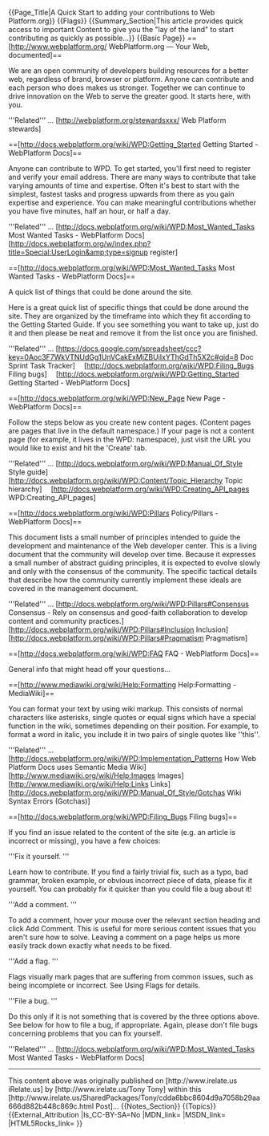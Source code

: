 {{Page_Title|A Quick Start to adding your contributions to Web Platform.org}}
{{Flags}}
{{Summary_Section|This article provides quick access to important Content to give you the "lay of the land" to start contributing as quickly as possible...}}
{{Basic Page}}
==[http://www.webplatform.org/ WebPlatform.org — Your Web, documented]==


We are an open community of developers building resources for a better web, regardless of brand, browser or platform. Anyone can contribute and each person who does makes us stronger. Together we can continue to drive innovation on the Web to serve the greater good. It starts here, with you.

'''Related''' ...
[http://webplatform.org/stewardsxxx/ Web Platform stewards] 


==[http://docs.webplatform.org/wiki/WPD:Getting_Started Getting Started - WebPlatform Docs]==


Anyone can contribute to WPD. To get started, you'll first need to register and verify your email address. There are many ways to contribute that take varying amounts of time and expertise. Often it's best to start with the simplest, fastest tasks and progress upwards from there as you gain expertise and experience. You can make meaningful contributions whether you have five minutes, half an hour, or half a day.

'''Related''' ...
[http://docs.webplatform.org/wiki/WPD:Most_Wanted_Tasks Most Wanted Tasks - WebPlatform Docs] 
[http://docs.webplatform.org/w/index.php?title=Special:UserLogin&amp;type=signup register] 


==[http://docs.webplatform.org/wiki/WPD:Most_Wanted_Tasks Most Wanted Tasks - WebPlatform Docs]==


A quick list of things that could be done around the site.

Here is a great quick list of specific things that could be done around the site. They are organized by the timeframe into which they fit according to the Getting Started Guide. If you see something you want to take up, just do it and then please be neat and remove it from the list once you are finished.

'''Related''' ...
[https://docs.google.com/spreadsheet/ccc?key=0Aoc3F7WkVTNUdGg1UnVCakExMjZBUjIxYThGdTh5X2c#gid=8 Doc Sprint Task Tracker] 
[http://docs.webplatform.org/wiki/WPD:Filing_Bugs Filing bugs] 
[http://docs.webplatform.org/wiki/WPD:Getting_Started Getting Started - WebPlatform Docs] 


==[http://docs.webplatform.org/wiki/WPD:New_Page New Page - WebPlatform Docs]==


Follow the steps below as you create new content pages. (Content pages are pages that live in the default namespace.) If your page is not a content page (for example, it lives in the WPD: namespace), just visit the URL you would like to exist and hit the 'Create' tab.

'''Related''' ...
[http://docs.webplatform.org/wiki/WPD:Manual_Of_Style Style guide] 
[http://docs.webplatform.org/wiki/WPD:Content/Topic_Hierarchy Topic hierarchy] 
[http://docs.webplatform.org/wiki/WPD:Creating_API_pages WPD:Creating_API_pages] 


==[http://docs.webplatform.org/wiki/WPD:Pillars Policy/Pillars - WebPlatform Docs]==


This document lists a small number of principles intended to guide the development and maintenance of the Web developer center. This is a living document that the community will develop over time. Because it expresses a small number of abstract guiding principles, it is expected to evolve slowly and only with the consensus of the community. The specific tactical details that describe how the community currently implement these ideals are covered in the management document.

'''Related''' ...
[http://docs.webplatform.org/wiki/WPD:Pillars#Consensus Consensus - Rely on consensus and good-faith collaboration to develop content and community practices.] 
[http://docs.webplatform.org/wiki/WPD:Pillars#Inclusion Inclusion] 
[http://docs.webplatform.org/wiki/WPD:Pillars#Pragmatism Pragmatism] 


==[http://docs.webplatform.org/wiki/WPD:FAQ FAQ - WebPlatform Docs]==


General info that might head off your questions...



==[http://www.mediawiki.org/wiki/Help:Formatting Help:Formatting - MediaWiki]==


You can format your text by using wiki markup. This consists of normal characters like asterisks, single quotes or equal signs which have a special function in the wiki, sometimes depending on their position. For example, to format a word in italic, you include it in two pairs of single quotes like ''this''.

'''Related''' ...
[http://docs.webplatform.org/wiki/WPD:Implementation_Patterns How Web Platform Docs uses Semantic Media Wiki] 
[http://www.mediawiki.org/wiki/Help:Images Images] 
[http://www.mediawiki.org/wiki/Help:Links Links] 
[http://docs.webplatform.org/wiki/WPD:Manual_Of_Style/Gotchas Wiki Syntax Errors (Gotchas)] 


==[http://docs.webplatform.org/wiki/WPD:Filing_Bugs Filing bugs]==


If you find an issue related to the content of the site (e.g. an article is incorrect or missing), you have a few choices:

'''Fix it yourself. '''

Learn how to contribute. If you find a fairly trivial fix, such as a typo, bad grammar, broken example, or obvious incorrect piece of data, please fix it yourself. You can probably fix it quicker than you could file a bug about it!

'''Add a comment. '''

To add a comment, hover your mouse over the relevant section heading and click Add Comment. This is useful for more serious content issues that you aren't sure how to solve. Leaving a comment on a page helps us more easily track down exactly what needs to be fixed.

'''Add a flag. '''

Flags visually mark pages that are suffering from common issues, such as being incomplete or incorrect. See Using Flags for details.

'''File a bug. '''

Do this only if it is not something that is covered by the three options above. See below for how to file a bug, if appropriate. Again, please don't file bugs concerning problems that you can fix yourself.

'''Related''' ...
[http://docs.webplatform.org/wiki/WPD:Most_Wanted_Tasks Most Wanted Tasks - WebPlatform Docs] 

<hr/>
This content above was originally published on   [http://www.irelate.us iRelate.us]  by  [http://www.irelate.us/Tony Tony] within this [http://www.irelate.us/SharedPackages/Tony/cdda6bbc8604d9a7058b29aa666d882b448c869c.html Post]...
{{Notes_Section}}
{{Topics}}
{{External_Attribution
|Is_CC-BY-SA=No
|MDN_link=
|MSDN_link=
|HTML5Rocks_link=
}}